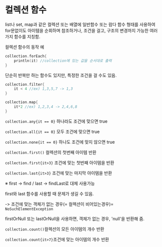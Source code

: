# 컬렉션 함수

list나 set, map과 같은 컬렉션 또는 배열에 일반함수 또는 람다 함수 형태를 사용하여 for문없이도 아이템을 순회하며 참조하거나, 조건을 걸고, 구조의 변경까지 가능한 여러가지 함수를 지칭함.

컬렉션 함수의 동작 예

```kotlin
collection.forEach{
    println(it) //collection에 있는 값을 순서대로 출력
}
```

단순히 반복만 하는 함수도 있지만, 특정한 조건을 걸 수도 있음.

```kotlin
collection.filter{
    it < 4 //ex) 1,3,5,7 -> 1,3
}
```

```kotlin
collection.map{
    it*2 //ex) 1,2,3,4 -> 2,4,6,8
}
```

`collection.any{it == 0}` 하나라도 조건에 맞으면 true

`collection.all{it == 0}`  모두 조건에 맞으면 true 

`collection.none{it == 0}` 하나도 조건에 맞지 않으면 true

`collection.first()` 컬렉션의 첫번째 아이템 반환

`collection.first{it>3}` 조건에 맞는 첫번째 아이템을 반환

`collection.last{it>3}` 조건에 맞는 마지막 아이템을 반환

※ first -> find / last -> findLast로 대체 사용가능

first와 last 함수를 사용할 때 문제가 생길 수 있음.

-> 조건에 맞는 객체가 없는 경우(= 컬렉션이 비어있는경우)= `NoSuchElementException`

firstOrNull 또는 lastOrNull을 사용하면, 객체가 없는 경우, 'null'을 반환해 줌.

`collection.count()`컬렉션의 모든 아이템의 개수 반환

`collection.count{it>7}`조건에 맞는 아이템의 개수 반환